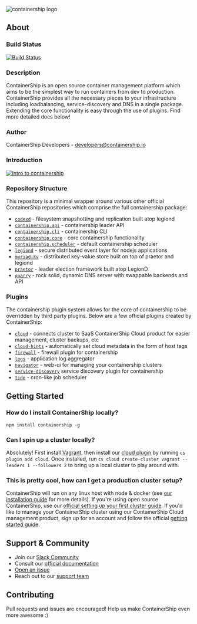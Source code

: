 ![containership logo](http://content.containership.io/hubfs/containership_logo_3.png)

## About

### Build Status
[![Build Status](https://drone.containership.io/api/badges/containership/containership/status.svg)](https://drone.containership.io/containership/containership)

### Description
ContainerShip is an open source container management platform which aims to be the simplest way to run containers from dev to production. ContainerShip provides all the necessary pieces to your infrastructure including loadbalancing, service-discovery and DNS in a single package. Extending the core functionality is easy through the use of plugins. Find more detailed docs below!

### Author
ContainerShip Developers - developers@containership.io

### Introduction
[![Intro to containership](https://asciinema.org/a/40576.png)](https://asciinema.org/a/40576)

### Repository Structure
This repository is a minimal wrapper around various other official ContainerShip repositories which comprise the full containership package:

* [`codexd`](https://github.com/containership/codexd) - filesystem snapshotting and replication built atop legiond
* [`containership.api`](https://github.com/containership/containership.api) - containership leader API
* [`containership.cli`](https://github.com/containership/containership.cli) - containership CLI
* [`containership.core`](https://github.com/containership/containership.core) - core containership functionality
* [`containership.scheduler`](https://github.com/containership/containership.scheduler) - default containership scheduler
* [`legiond`](https://github.com/containership/legiond) - secure distributed event layer for nodejs applications
* [`myriad-kv`](https://github.com/containership/myriad-kv) - distributed key-value store built on top of praetor and legiond
* [`praetor`](https://github.com/containership/praetor) - leader election framework built atop LegionD
* [`quarry`](https://github.com/containership/quarry) - rock solid, dynamic DNS server with swappable backends and API

### Plugins
The containership plugin system allows for the core of containership to be overridden by third party plugins. Below are a few official plugins created by ContainerShip:

* [`cloud`](https://github.com/containership/containership.plugin.cloud) - connects cluster to SaaS ContainerShip Cloud product for easier management, cluster backups, etc
* [`cloud-hints`](https://github.com/containership/containership.plugin.cloud-hints) - automatically set cloud metadata in the form of host tags
* [`firewall`](https://github.com/containership/containership.plugin.firewall) - firewall plugin for containership
* [`logs`](https://github.com/containership/containership.plugin.logs) - application log aggregator
* [`navigator`](https://github.com/containership/containership.plugin.navigator) - web-ui for managing your containership clusters
* [`service-discovery`](https://github.com/containership/containership.plugin.service-discovery) service discovery plugin for containership
* [`tide`](https://github.com/containership/containership.plugin.tide) - cron-like job scheduler

## Getting Started

### How do I install ContainerShip locally?
`npm install containership -g`

### Can I spin up a cluster locally?
Absolutely! First install [Vagrant](https://www.vagrantup.com), then install our [cloud plugin](https://github.com/containership/containership.plugin.cloud) by running `cs plugin add cloud`. Once installed, run `cs cloud create-cluster vagrant --leaders 1 --followers 2` to bring up a local cluster to play around with.

### This is pretty cool, how can I get a production cluster setup?
ContainerShip will run on any linux host with node & docker (see [our installation guide](https://docs.containership.io/docs/installation) for more details). If you're using open source ContainerShip, use our [official setting up your first cluster guide](https://docs.containership.io/docs/setting-up-your-first-cluster). If you'd like to manage your ContainerShip cluster using our ContainerShip Cloud management product, sign up for an account and follow the official [getting started guide](https://docs.containership.io/docs/getting-started).

## Support & Community
* Join our [Slack Community](https://slack.containership.io)
* Consult our [official documentation](https://docs.containership.io)
* [Open an issue](https://github.com/containership/containership/issues/new)
* Reach out to our [support team](mailto:support@containership.io)

## Contributing
Pull requests and issues are encouraged! Help us make ContainerShip even more awesome :)
